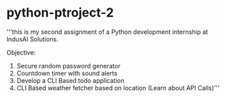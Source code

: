 # python-ptroject-2
'''this is my second assignment of a Python development internship at IndusAI Solutions.

Objective:

1. Secure random password generator
2. Countdown timer with sound alerts
3. Develop a CLI Based todo application
4. CLI Based weather fetcher based on location (Learn about API Calls)'''
